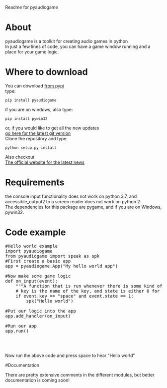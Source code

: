 Readme for pyaudiogame


# About

pyaudiogame is a toolkit for creating audio games in python  
In just a few lines of code, you can have a game window running and a place for your game logic.  

# Where to download

You can download [from pypi](https://pypi.org/project/pyaudiogame/)  
type:  

	pip install pyaudiogame

if you are on windows, also type:

	pip install pywin32

or, if you would like to get all the new updates  
[go here for the latest git version](https://github.com/frastlin/PyAudioGame)  
Clone the repository and type:

	python setup.py install

Also checkout  
[The official website for the latest news](http://frastlin.github.io/PyAudioGame/)

# Requirements

the console input functionality does not work on python 3.7, and accessible_output2 to a screen reader does not work on python 2.  
The dependencies for this package are pygame, and if you are on Windows, pywin32.

# Code example
<pre>
#Hello world example
import pyaudiogame
from pyaudiogame import speak as spk
#First create a basic app
app = pyaudiogame.App("My hello world app")

#Now make some game logic
def on_input(event):
	"""A function that is run whenever there is some kind of event."""
	# key is the name of the key, and state is either 0 for released or 1 for pressed.
	if event.key == "space" and event.state == 1:
		spk("Hello world")

#Put our logic into the app
app.add_handler(on_input)

#Run our app
app.run()
</pre>  
<br/><br/>  

Now run the above code and press space to hear "Hello world"  

#Documentation

There are pretty extensive comments in the different modules, but better documentation is coming soon!
